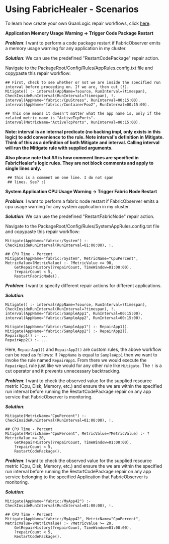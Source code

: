 # Using FabricHealer - Scenarios

To learn how create your own GuanLogic repair workflows, click [here](LogicWorkflows.md).

**Application Memory Usage Warning -> Trigger Code Package Restart**

***Problem***: I want to perform a code package restart if FabricObserver emits a memory usage warning for any application in my cluster.

***Solution***: We can use the predefined "RestartCodePackage" repair action.

Navigate to the PackageRoot/Config/Rules/AppRules.config.txt file and copypaste this repair workflow:

``` 
## First, check to see whether or not we are inside the specified run interval before proceeding on. If we are, then cut (!).
Mitigate() :- interval(AppName=?source, RunInterval=?timespan), CheckInsideRunInterval(RunInterval=?timespan), !.
interval(AppName="fabric:/CpuStress", RunInterval=00:15:00).
interval(AppName="fabric:/ContainerFoo2", RunInterval=00:15:00). 

## This one means it doesn't matter what the app name is, only if the related metric name is "ActiveTcpPorts".
interval(MetricName="ActiveTcpPorts", RunInterval=00:15:00).
```
**Note: interval is an internal predicate (no backing impl, only exists in this logic) to add convenience to the rule. Note interval's definition in Mitigate. 
Think of this as a definition of both Mitigate and interval. Calling interval will run the Mitigate rule with supplied arguments.**

**Also please note that ## is how comment lines are specified in FabricHealer's logic rules. They are not block comments and apply to single lines only.** 
```
 ## this is a comment on one line. I do not span
 ## lines. See? :)
```

**System Application CPU Usage Warning -> Trigger Fabric Node Restart**

***Problem***: I want to perform a fabric node restart if FabricObserver emits a cpu usage warning for any system application in my cluster.

***Solution***: We can use the predefined "RestartFabricNode" repair action.

Navigate to the PackageRoot/Config/Rules/SystemAppRules.config.txt file and copypaste this repair workflow:

```
Mitigate(AppName="fabric:/System") :- CheckInsideRunInterval(RunInterval=01:00:00), !.

## CPU Time - Percent
Mitigate(AppName="fabric:/System", MetricName="CpuPercent", MetricValue=?MetricValue) :- ?MetricValue >= 90,
	GetRepairHistory(?repairCount, TimeWindow=01:00:00), 
	?repairCount < 5, 
	RestartFabricNode().
```


***Problem***: I want to specify different repair actions for different applications.

***Solution***:
```
Mitigate() :- interval(AppName=?source, RunInterval=?timespan), CheckInsideRunInterval(RunInterval=?timespan), !.
interval(AppName="fabric:/SampleApp1", RunInterval=00:15:00).
interval(AppName="fabric:/SampleApp2", RunInterval=00:15:00).

Mitigate(AppName="fabric:/SampleApp1") :- RepairApp1().  
Mitigate(AppName="fabric:/SampleApp2") :- RepairApp2().  
RepairApp1() :- ...
RepairApp2() :- ...
```

Here, ```RepairApp1()``` and ```RepairApp2()``` are custom rules, the above workflow can be read as follows: If ```?AppName``` is equal to ```SampleApp1``` then we want to invoke the rule named ```RepairApp1```. From there we would execute the ```RepairApp1``` rule just like we would for any other rule like ```Mitigate```. The ```!``` is a cut operator and it prevents unnecessary backtracking.


***Problem***: I want to check the observed value for the supplied resource metric (Cpu, Disk, Memory, etc.) and ensure the we are within the specified run interval before running the RestartCodePackage repair on any app service that FabricObserver is monitoring.

***Solution***:
```
Mitigate(MetricName="CpuPercent") :- CheckInsideRunInterval(RunInterval=01:00:00), !.

## CPU Time - Percent
Mitigate(MetricName="CpuPercent", MetricValue=?MetricValue) :- ?MetricValue >= 20, 
	GetRepairHistory(?repairCount, TimeWindow=01:00:00), 
	?repairCount < 5,
	RestartCodePackage().

```

***Problem***: I want to check the observed value for the supplied resource metric (Cpu, Disk, Memory, etc.) and ensure the we are within the specified run interval before running the RestartCodePackage repair on any app service belonging to the specified Application that FabricObserver is monitoring.

***Solution***:
```
Mitigate(AppName="fabric:/MyApp42") :- CheckInsideRunInterval(RunInterval=01:00:00), !.

## CPU Time - Percent
Mitigate(AppName="fabric:/MyApp42", MetricName="CpuPercent", MetricValue=?MetricValue) :- ?MetricValue >= 20, 
	GetRepairHistory(?repairCount, TimeWindow=01:00:00), 
	?repairCount < 5,
	RestartCodePackage().
```


